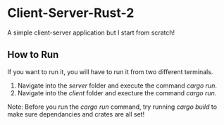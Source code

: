 # Client-Server-Rust-2
A simple client-server application but I start from scratch!

## How to Run
If you want to run it, you will have to run it from two different terminals. <br>
1. Navigate into the *server* folder and execute the command *cargo run*.
2. Navigate into the *client* folder and execture the command *cargo run*.

Note: Before you run the *cargo run* command, try running *cargo build* to make sure dependancies and crates are all set!
